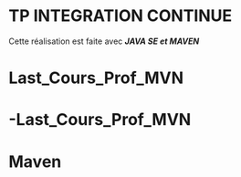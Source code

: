 # TP INTEGRATION CONTINUE  
Cette réalisation est faite avec ***JAVA SE et MAVEN***
# Last_Cours_Prof_MVN
# -Last_Cours_Prof_MVN
# Maven
